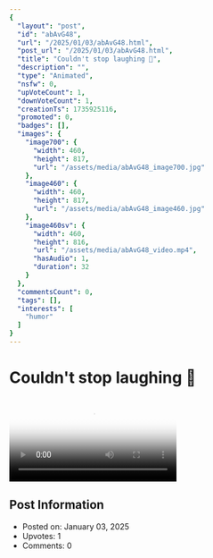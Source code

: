 ```yaml
---
{
  "layout": "post",
  "id": "abAvG48",
  "url": "/2025/01/03/abAvG48.html",
  "post_url": "/2025/01/03/abAvG48.html",
  "title": "Couldn't stop laughing 🤣",
  "description": "",
  "type": "Animated",
  "nsfw": 0,
  "upVoteCount": 1,
  "downVoteCount": 1,
  "creationTs": 1735925116,
  "promoted": 0,
  "badges": [],
  "images": {
    "image700": {
      "width": 460,
      "height": 817,
      "url": "/assets/media/abAvG48_image700.jpg"
    },
    "image460": {
      "width": 460,
      "height": 817,
      "url": "/assets/media/abAvG48_image460.jpg"
    },
    "image460sv": {
      "width": 460,
      "height": 816,
      "url": "/assets/media/abAvG48_video.mp4",
      "hasAudio": 1,
      "duration": 32
    }
  },
  "commentsCount": 0,
  "tags": [],
  "interests": [
    "humor"
  ]
}
---
```


# Couldn't stop laughing 🤣

<video controls playsinline loop poster="/assets/media/abAvG48_image460.jpg">
  <source src="/assets/media/abAvG48_video.mp4" type="video/mp4">
  Your browser does not support the video tag.
</video>

## Post Information

- Posted on: January 03, 2025
- Upvotes: 1
- Comments: 0
